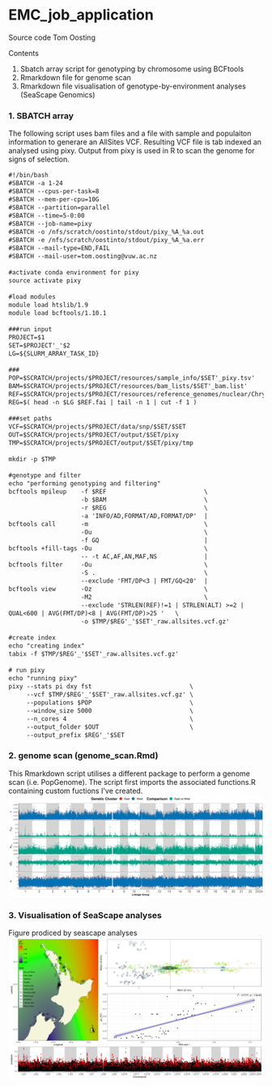 # EMC_job_application
Source code Tom Oosting

Contents
1. Sbatch array script for genotyping by chromosome using BCFtools  
2. Rmarkdown file for genome scan
3. Rmarkdown file visualisation of genotype-by-environment analyses (SeaScape Genomics)

### 1. SBATCH array
The following script uses bam files and a file with sample and populaiton information to generare an AllSites VCF.
Resulting VCF file is tab indexed an analysed using pixy.
Output from pixy is used in R to scan the genome for signs of selection.
```
#!/bin/bash
#SBATCH -a 1-24
#SBATCH --cpus-per-task=8
#SBATCH --mem-per-cpu=10G
#SBATCH --partition=parallel
#SBATCH --time=5-0:00
#SBATCH --job-name=pixy
#SBATCH -o /nfs/scratch/oostinto/stdout/pixy_%A_%a.out
#SBATCH -e /nfs/scratch/oostinto/stdout/pixy_%A_%a.err
#SBATCH --mail-type=END,FAIL
#SBATCH --mail-user=tom.oosting@vuw.ac.nz

#activate conda environment for pixy
source activate pixy  

#load modules
module load htslib/1.9
module load bcftools/1.10.1

###run input
PROJECT=$1
SET=$PROJECT'_'$2
LG=${SLURM_ARRAY_TASK_ID}

###
POP=$SCRATCH/projects/$PROJECT/resources/sample_info/$SET'_pixy.tsv'
BAM=$SCRATCH/projects/$PROJECT/resources/bam_lists/$SET'_bam.list'
REF=$SCRATCH/projects/$PROJECT/resources/reference_genomes/nuclear/Chrysophrys_auratus.v.1.0.all.assembly.units.fasta
REG=$( head -n $LG $REF.fai | tail -n 1 | cut -f 1 )

###set paths
VCF=$SCRATCH/projects/$PROJECT/data/snp/$SET/$SET
OUT=$SCRATCH/projects/$PROJECT/output/$SET/pixy
TMP=$SCRATCH/projects/$PROJECT/output/$SET/pixy/tmp

mkdir -p $TMP

#genotype and filter
echo "performing genotyping and filtering"
bcftools mpileup    -f $REF                           \
                    -b $BAM                           \
                    -r $REG                           \
                    -a 'INFO/AD,FORMAT/AD,FORMAT/DP'  |
bcftools call       -m                                \
                    -Ou                               \
                    -f GQ                             |	 
bcftools +fill-tags -Ou                               \
                    -- -t AC,AF,AN,MAF,NS             |
bcftools filter     -Ou                               \
                    -S .                              \
                    --exclude 'FMT/DP<3 | FMT/GQ<20'  |
bcftools view       -Oz                               \
                    -M2                               \
                    --exclude 'STRLEN(REF)!=1 | STRLEN(ALT) >=2 | QUAL<600 | AVG(FMT/DP)<8 | AVG(FMT/DP)>25 ' 	\
                    -o $TMP/$REG'_'$SET'_raw.allsites.vcf.gz'

#create index
echo "creating index"
tabix -f $TMP/$REG'_'$SET'_raw.allsites.vcf.gz'

# run pixy
echo "running pixy"
pixy --stats pi dxy fst                           \
     --vcf $TMP/$REG'_'$SET'_raw.allsites.vcf.gz' \
     --populations $POP                           \
     --window_size 5000                           \
     --n_cores 4                                  \
     --output_folder $OUT                         \
     --output_prefix $REG'_'$SET	
```
### 2. genome scan (genome_scan.Rmd) 
This Rmarkdown script utilises a different package to perform a genome scan (i.e. PopGenome).
The script first imports the associated functions.R containing custom fuctions I've created.
![alt text](./Figures/snapper_norm_qc_slw5000_genome_scan.png)

### 3. Visualisation of SeaScape analyses
Figure prodiced by seascape analyses
![alt text](./Figures/snapper_382_qc_thin5000_heterogeneous_pH_PC1_joined.png)
